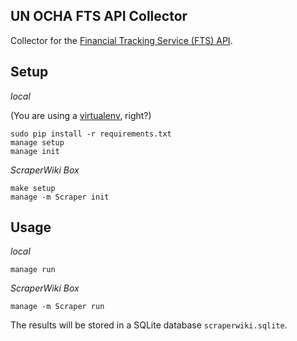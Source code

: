 ## UN OCHA FTS API Collector

Collector for the [Financial Tracking Service (FTS) API](https://fts.unocha.org/).

## Setup

*local*

(You are using a [virtualenv](http://www.virtualenv.org/en/latest/index.html), right?)

    sudo pip install -r requirements.txt
    manage setup
    manage init

*ScraperWiki Box*

    make setup
    manage -m Scraper init

## Usage

*local*

    manage run

*ScraperWiki Box*

    manage -m Scraper run

The results will be stored in a SQLite database `scraperwiki.sqlite`.
